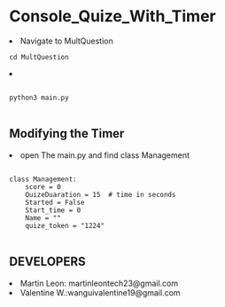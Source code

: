 # Console_Quize_With_Timer

<li>
Navigate to MultQuestion
<pre>
<code>cd MultQuestion</code>
</pre>
</li>
<li>
<pre>
<code>
python3 main.py
</code>
</pre>
</li>

## Modifying the Timer

<li>
open The main.py and find class Management
<pre>
<code>
class Management:
    score = 0
    QuizeDuaration = 15  # time in seconds
    Started = False
    Start_time = 0
    Name = ""
    quize_token = "1224"
</code>
</pre>
</li>

## DEVELOPERS

<li>Martin Leon: martinleontech23@gmail.com</li>
<li>Valentine W.:wanguivalentine19@gmail.com</li>
